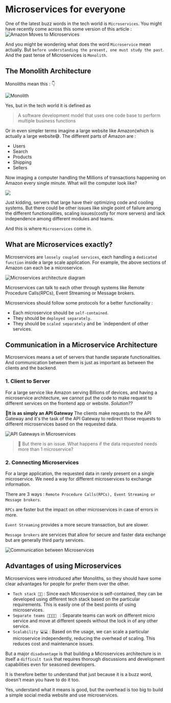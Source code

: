 # Microservices for everyone
One of the latest buzz words in the tech world is `Microservices`. 
You might have recently come across this some version of this article : 
![Amazon Moves to Microservices](https://dev-to-uploads.s3.amazonaws.com/uploads/articles/zfhnkergldok0ai1y7oy.png)


And you might be wondering what does the word `Microservice` mean actually. But `before understanding the present, one must study the past`. And the past tense of Microservices is `Monolith`.

## The Monolith Architecture
Monoliths mean this : 👇

![Monolith](https://dev-to-uploads.s3.amazonaws.com/uploads/articles/n7c0q18l836nt0nuhe2a.jpg)

Yes, but in the tech world it is defined as 
> A software development model that uses one code base to perform multiple business functions

Or in even simpler terms imagine a large website like Amazon(which is actually a large website😅. The different parts of Amazon are : 
 - Users
 - Search
 - Products
 - Shipping
 - Sellers

Now imaging a computer handling the Millions of transactions happening on Amazon every single minute. What will the computer look like?

<img src="https://media.giphy.com/media/cwcA32epxS8WfKH1L4/giphy.gif"/>

Just kidding, servers that large have their optimizing code and cooling systems. But there could be other issues like single point of failure among the different functionalities, scaling issues(costly for more servers) and lack independence among different modules and teams.

And this is where `Microservices` come in.

## What are Microservices exactly?
Microservices are `loosely coupled services`, each handling a `dedicated function` inside a large scale application. For example, the above sections of Amazon can each be a microservice.

![Microservices architecture diagram](https://dev-to-uploads.s3.amazonaws.com/uploads/articles/zytfpvt8anbu0l5hn11c.png)


Microservices can talk to each other through systems like Remote Procedure Calls(RPCs), Event Streaming or Message brokers. 

Microservices should follow some protocols for a better functionality : 
 - Each microservice should be `self-contained`.
 - They should be `deployed separately`.
 - They should be `scaled separately` and be `independent of other services.

## Communication in a Microservice Architecture
Microservices means a set of servers that handle separate functionalities. And communication between them is just as important as between the clients and the backend.

### 1. Client to Server
For a large service like Amazon serving Billions of devices, and having a microservice architecture, we cannot put the code to make request to different services on the frontend app or website. *Solution??*

**🏁It is as simply an API Gateway**
The clients make requests to the API Gateway and it's the task of the API Gateway to redirect those requests to different microservices based on the requested data.

![API Gateways in Microservices](https://dev-to-uploads.s3.amazonaws.com/uploads/articles/gzenjvzmudvtgxv80sch.png)

> 🚨 But there is an issue. What happens if the data requested needs more than 1 microservice?

### 2. Connecting Microservices
For a large application, the requested data in rarely present on a single microservice. We need a way for different microservices to exchange information. 

There are 3 ways : `Remote Procedure Calls(RPCs), Event Streaming or Message brokers`.

`RPCs` are faster but the impact on other microservices in case of errors in more.

`Event Streaming` provides a more secure transaction, but are slower. 

`Message brokers` are services that allow for secure and faster data exchange but are generally third party services. 

![Communication between Microservices](https://dev-to-uploads.s3.amazonaws.com/uploads/articles/echnb4agu8obg1wsjs6a.png)

## Advantages of using Microservices
Microservices were introduced after Monoliths, so they should have some clear advantages for people for prefer them over the other. 
 - `Tech stack 👨‍💻` : Since each Microservice is self-contained, they can be developed using different tech stack based on the particular requirements. This is easily one of the best points of using microservices.
 - `Separate teams 👨‍👩‍👧‍👧 ` : Separate teams can work on different micro service and move at different speeds without the lock in of any other service. 
 - `Scalability 💻💻` : Based on the usage, we can scale a particular microservice independently, reducing the overhead of scaling. This reduces cost and maintenance issues.
 
But a major `disadvantage` is that building a Microservices architecture is in itself a `difficult task` that requires thorough discussions and development capabilities even for seasoned developers. 

It is therefore better to understand that just because it is a buzz word, doesn't mean you have to do it too. 

Yes, understand what it means is good, but the overhead is too big to build a simple social media website and use microservices. 



